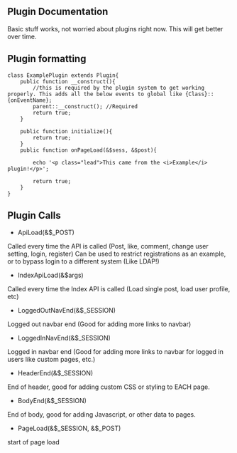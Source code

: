 ## Plugin Documentation

Basic stuff works, not worried about plugins right now. This will get better over time.

## Plugin formatting

```
class ExamplePlugin extends Plugin{
	public function __construct(){
		//this is required by the plugin system to get working properly. This adds all the below events to global like {Class}::{onEventName};
		parent::__construct(); //Required
		return true;
	}
	
	public function initialize(){
		return true;
	}
	public function onPageLoad(&$sess, &$post){
		
		echo '<p class="lead">This came from the <i>Example</i> plugin!</p>';
		
		return true;
	}
}
```

## Plugin Calls

- ApiLoad(&$_POST)

Called every time the API is called (Post, like, comment, change user setting, login, register) Can be used to restrict registrations as an example, or to bypass login to a different system (Like LDAP!)

- IndexApiLoad(&$args)

Called every time the Index API is called (Load single post, load user profile, etc)

- LoggedOutNavEnd(&$_SESSION)

Logged out navbar end (Good for adding more links to navbar)

- LoggedInNavEnd(&$_SESSION)

Logged in navbar end (Good for adding more links to navbar for logged in users like custom pages, etc.)

- HeaderEnd(&$_SESSION)

End of header, good for adding custom CSS or styling to EACH page.

- BodyEnd(&$_SESSION)

End of body, good for adding Javascript, or other data to pages.

- PageLoad(&$_SESSION, &$_POST)

start of page load